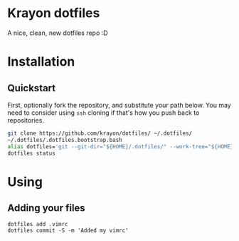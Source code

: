 # Krayon dotfiles

A nice, clean, new dotfiles repo :D

# Installation

## Quickstart

First, optionally fork the repository, and substitute your path below. You
may need to consider using `ssh` cloning if that's how you push back to
repositories.

```bash
git clone https://github.com/krayon/dotfiles/ ~/.dotfiles/
~/.dotfiles/.dotfiles.bootstrap.bash
alias dotfiles='git --git-dir="${HOME}/.dotfiles/" --work-tree="${HOME}"'
dotfiles status
```

# Using

## Adding your files

```
dotfiles add .vimrc
dotfiles commit -S -m 'Added my vimrc'
```

